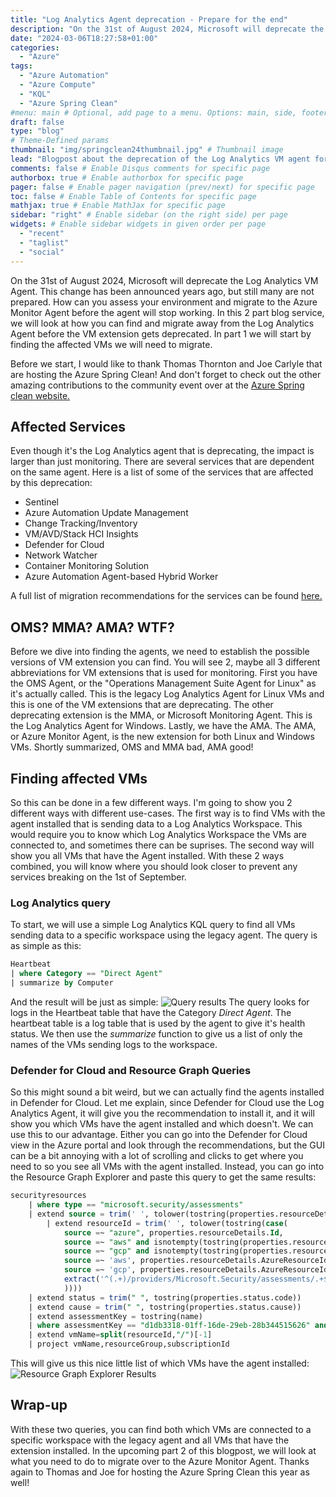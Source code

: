 ```yaml
---
title: "Log Analytics Agent deprecation - Prepare for the end"
description: "On the 31st of August 2024, Microsoft will deprecate the Log Analytics VM Agent. This change has been announced years ago, but still many are not prepared. How can you assess your environment and migrate to the Azure Monitor Agent before the agent will stop working. Start cleaning up your environment now and you can relax all summer without stressing about your monitoring!"
date: "2024-03-06T18:27:58+01:00"
categories:
  - "Azure"
tags:
  - "Azure Automation"
  - "Azure Compute"
  - "KQL"
  - "Azure Spring Clean"
#menu: main # Optional, add page to a menu. Options: main, side, footer
draft: false
type: "blog"
# Theme-Defined params
thumbnail: "img/springclean24thumbnail.jpg" # Thumbnail image
lead: "Blogpost about the deprecation of the Log Analytics VM agent for Azure Spring Clean 2024" # Lead text
comments: false # Enable Disqus comments for specific page
authorbox: true # Enable authorbox for specific page
pager: false # Enable pager navigation (prev/next) for specific page
toc: false # Enable Table of Contents for specific page
mathjax: true # Enable MathJax for specific page
sidebar: "right" # Enable sidebar (on the right side) per page
widgets: # Enable sidebar widgets in given order per page
  - "recent"
  - "taglist"
  - "social"
---
```


On the 31st of August 2024, Microsoft will deprecate the Log Analytics VM Agent. This change has been announced years ago, but still many are not prepared. How can you assess your environment and migrate to the Azure Monitor Agent before the agent will stop working. In this 2 part blog service, we will look at how you can find and migrate away from the Log Analytics Agent before the VM extension gets deprecated. In part 1 we will start by finding the affected VMs we will need to migrate.

Before we start, I would like to thank Thomas Thornton and Joe Carlyle that are hosting the Azure Spring Clean! And don't forget to check out the other amazing contributions to the community event over at the [Azure Spring clean website.](https://azurespringclean.com/)

## Affected Services
Even though it's the Log Analytics agent that is deprecating, the impact is larger than just monitoring. There are several services that are dependent on the same agent. Here is a list of some of the services that are affected by this deprecation:
- Sentinel
- Azure Automation Update Management
- Change Tracking/Inventory
- VM/AVD/Stack HCI Insights
- Defender for Cloud
- Network Watcher
- Container Monitoring Solution
- Azure Automation Agent-based Hybrid Worker 

A full list of migration recommendations for the services can be found [here.](https://learn.microsoft.com/en-us/azure/azure-monitor/agents/azure-monitor-agent-migration#migrate-additional-services-and-features)

## OMS? MMA? AMA? WTF?
Before we dive into finding the agents, we need to establish the possible versions of VM extension you can find. You will see 2, maybe all 3 different abbreviations for VM extensions that is used for monitoring. First you have the OMS Agent, or the "Operations Management Suite Agent for Linux" as it's actually called. This is the legacy Log Analytics Agent for Linux VMs and this is one of the VM extensions that are deprecating. The other deprecating extension is the MMA, or Microsoft Monitoring Agent. This is the Log Analytics Agent for Windows. Lastly, we have the AMA. The AMA, or Azure Monitor Agent, is the new extension for both Linux and Windows VMs. Shortly summarized, OMS and MMA bad, AMA good!

## Finding affected VMs
So this can be done in a few different ways. I'm going to show you 2 different ways with different use-cases. The first way is to find VMs with the agent installed that is sending data to a Log Analytics Workspace. This would require you to know which Log Analytics Workspace the VMs are connected to, and sometimes there can be suprises. The second way will show you all VMs that have the Agent installed. With these 2 ways combined, you will know where you should look closer to prevent any services breaking on the 1st of September.

### Log Analytics query
To start, we will use a simple Log Analytics KQL query to find all VMs sending data to a specific workspace using the legacy agent. The query is as simple as this:
```SQL
Heartbeat
| where Category == "Direct Agent"
| summarize by Computer
```
And the result will be just as simple:
![Query results](/img/law-agent-query.png)
The query looks for logs in the Heartbeat table that have the Category *Direct Agent*. The heartbeat table is a log table that is used by the agent to give it's health status. We then use the *summarize* function to give us a list of only the names of the VMs sending logs to the workspace.

### Defender for Cloud and Resource Graph Queries
So this might sound a bit weird, but we can actually find the agents installed in Defender for Cloud. Let me explain, since Defender for Cloud use the Log Analytics Agent, it will give you the recommendation to install it, and it will show you which VMs have the agent installed and which doesn't. We can use this to our advantage. Either you can go into the Defender for Cloud view in the Azure portal and look through the recommendations, but the GUI can be a bit annoying with a lot of scrolling and clicks to get where you need to so you see all VMs with the agent installed. Instead, you can go into the Resource Graph Explorer and paste this query to get the same results:

```SQL
securityresources
    | where type == "microsoft.security/assessments"
    | extend source = trim(' ', tolower(tostring(properties.resourceDetails.Source)))
        | extend resourceId = trim(' ', tolower(tostring(case(
            source =~ "azure", properties.resourceDetails.Id,
            source =~ "aws" and isnotempty(tostring(properties.resourceDetails.ConnectorId)), properties.resourceDetails.Id,
            source =~ "gcp" and isnotempty(tostring(properties.resourceDetails.ConnectorId)), properties.resourceDetails.Id,
            source =~ 'aws', properties.resourceDetails.AzureResourceId,
            source =~ 'gcp', properties.resourceDetails.AzureResourceId,
            extract('^(.+)/providers/Microsoft.Security/assessments/.+$',1,id)
            ))))
    | extend status = trim(" ", tostring(properties.status.code))
    | extend cause = trim(" ", tostring(properties.status.cause))
    | extend assessmentKey = tostring(name)
    | where assessmentKey == "d1db3318-01ff-16de-29eb-28b344515626" and status == "Healthy"
    | extend vmName=split(resourceId,"/")[-1]
    | project vmName,resourceGroup,subscriptionId
```
This will give us this nice little list of which VMs have the agent installed:
![Resource Graph Explorer Results](/img/la-agent-query.png)

## Wrap-up
With these two queries, you can find both which VMs are connected to a specific workspace with the legacy agent and all VMs that have the extension installed. In the upcoming part 2 of this blogpost, we will look at what you need to do to migrate over to the Azure Monitor Agent. Thanks again to Thomas and Joe for hosting the Azure Spring Clean this year as well!